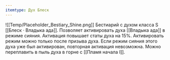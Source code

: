 ```yaml
---
itemtype: Дух Блеск
---
```

![[Temp/Placeholder_Bestiary_Shine.png]]
Бестиарий с духом класса S [[Блеск · Владыка ада]]. Позволяет активировать духа [[Владыка ада]] в режиме сияния. Активация повышает статы духа на 15%. Активировать режим можно только после призыва духа. Если режим сияния этого духа уже был активирован, повторная активация невозможна. Можно переплавить в пыль духа в горне с [[Пламя начала I]].
